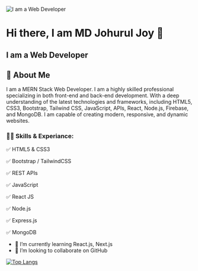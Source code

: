 ![I am a Web Developer](https://media.licdn.com/dms/image/D5616AQGffu6AQYHk_g/profile-displaybackgroundimage-shrink_350_1400/0/1685779446518?e=1691020800&v=beta&t=ux8P70arkkbEXErhvxvN1_zL9qaZd1iikumJMnL6gqs)

# Hi there, I am MD Johurul Joy 👋
## I am a Web Developer

## 🚀 About Me

I am a MERN Stack Web Developer. I am a highly skilled professional specializing in both front-end and back-end development. With a deep understanding of the latest technologies and frameworks, including HTML5, CSS3, Bootstrap, Tailwind CSS, JavaScript, APIs, React, Node.js, Firebase, and MongoDB. I am capable of creating modern, responsive, and dynamic websites.

### 👨‍💻 Skills & Experiance: 
✅ HTML5 & CSS3

✅ Bootstrap / TailwindCSS

✅ REST APIs

✅ JavaScript

✅ React JS

✅ Node.js

✅ Express.js

✅ MongoDB


- 🌱 I’m currently learning React.js, Next.js 
- 👯 I’m looking to collaborate on GitHub 


[![Top Langs](https://github-readme-stats.vercel.app/api/top-langs/?username=johuruljoy69&layout=compact)](https://github.com/anuraghazra/github-readme-stats)
